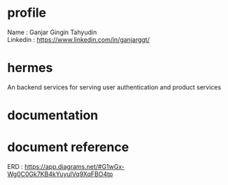 # profile
Name : Ganjar Gingin Tahyudin <br/>
Linkedin : https://www.linkedin.com/in/ganjarggt/

# hermes
An backend services for serving user authentication and product services

# documentation

# document reference
ERD : https://app.diagrams.net/#G1wGx-Wg0C0Gk7KB4kYuyulVq9XqFBO4tp
